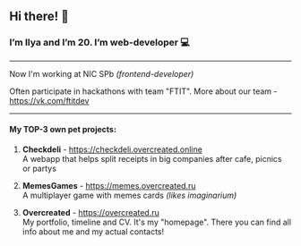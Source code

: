 ## Hi there! 👋

### I’m Ilya and I’m 20. I’m web-developer 💻

---

Now I'm working at NIC SPb *(frontend-developer)*

Often participate in hackathons with team "FTIT". More about our team - https://vk.com/ftitdev

---

#### My TOP-3 own pet projects:

1. __Checkdeli__ - https://checkdeli.overcreated.online  
A webapp that helps split receipts in big companies after cafe, picnics or partys

2. __MemesGames__ - https://memes.overcreated.ru   
A multiplayer game with memes cards *(likes imaginarium)*  

3. __Overcreated__ - https://overcreated.ru  
My portfolio, timeline and CV. It's my "homepage". There you can find all info about me and my actual contacts!

